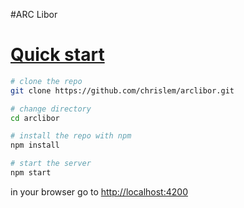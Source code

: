 #ARC Libor

# [Quick start](#quick-start)

```bash
# clone the repo
git clone https://github.com/chrislem/arclibor.git

# change directory
cd arclibor

# install the repo with npm
npm install

# start the server
npm start

```
in your browser go to [http://localhost:4200](http://localhost:4200) 


